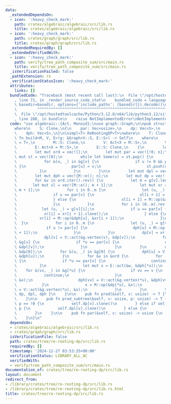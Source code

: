 ```yaml
---
data:
  _extendedDependsOn:
  - icon: ':heavy_check_mark:'
    path: crates/algebraic/algebraic/src/lib.rs
    title: crates/algebraic/algebraic/src/lib.rs
  - icon: ':heavy_check_mark:'
    path: crates/graph/graph/src/lib.rs
    title: crates/graph/graph/src/lib.rs
  _extendedRequiredBy: []
  _extendedVerifiedWith:
  - icon: ':heavy_check_mark:'
    path: verify/tree_path_composite_sum/src/main.rs
    title: verify/tree_path_composite_sum/src/main.rs
  _isVerificationFailed: false
  _pathExtension: rs
  _verificationStatusIcon: ':heavy_check_mark:'
  attributes:
    links: []
  bundledCode: "Traceback (most recent call last):\n  File \"/opt/hostedtoolcache/Python/3.12.8/x64/lib/python3.12/site-packages/onlinejudge_verify/documentation/build.py\"\
    , line 71, in _render_source_code_stat\n    bundled_code = language.bundle(stat.path,\
    \ basedir=basedir, options={'include_paths': [basedir]}).decode()\n          \
    \         ^^^^^^^^^^^^^^^^^^^^^^^^^^^^^^^^^^^^^^^^^^^^^^^^^^^^^^^^^^^^^^^^^^^^^^^^^^^^^^^^^\n\
    \  File \"/opt/hostedtoolcache/Python/3.12.8/x64/lib/python3.12/site-packages/onlinejudge_verify/languages/rust.py\"\
    , line 288, in bundle\n    raise NotImplementedError\nNotImplementedError\n"
  code: "use algebraic::{Act, Monoid};\nuse graph::Graph;\n\npub struct ReRootingDP<S>\n\
    where\n    S: Clone,\n{\n    par: Vec<usize>,\n    dp: Vec<S>,\n    dpl: Vec<S>,\n\
    \    dph: Vec<S>,\n}\n\nimpl<T> ReRootingDP<T>\nwhere\n    T: Clone,\n{\n    pub\
    \ fn build<M, V, E>(g: &Graph<V::S, E::S>) -> Self\n    where\n        M: Monoid<S\
    \ = T>,\n        M::S: Clone,\n        V: Act<X = M::S>,\n        V::S: Clone,\n\
    \        E: Act<X = M::S>,\n        E::S: Clone,\n    {\n        let n = g.len();\n\
    \        let mut ord = vec![];\n        let mut par = vec![!0; n];\n        let\
    \ mut st = vec![0];\n        while let Some(v) = st.pop() {\n            ord.push(v);\n\
    \            for &(u, _) in &g[v] {\n                if u != 0 && par[u] == !0\
    \ {\n                    par[u] = v;\n                    st.push(u);\n      \
    \          }\n            }\n        }\n\n        let mut dpl = vec![M::e(); n];\n\
    \        let mut dph = vec![M::e(); n];\n        let mut dp = vec![M::e(); n];\n\
    \        for &v in ord.iter().rev() {\n            let m = g[v].len();\n     \
    \       let mut xl = vec![M::e(); m + 1];\n            let mut xr = vec![M::e();\
    \ m + 1];\n            for i in 0..m {\n                let (u, _) = g[v][i];\n\
    \                if u == par[v] {\n                    xl[i + 1] = xl[i].clone();\n\
    \                } else {\n                    xl[i + 1] = M::op(&xl[i], &dph[u]);\n\
    \                }\n            }\n            for i in (0..m).rev() {\n     \
    \           let (u, _) = g[v][i];\n                if u == par[v] {\n        \
    \            xr[i] = xr[i + 1].clone();\n                } else {\n          \
    \          xr[i] = M::op(&dph[u], &xr[i + 1]);\n                }\n          \
    \  }\n            for i in 0..m {\n                let (u, _) = g[v][i];\n   \
    \             if u != par[v] {\n                    dph[u] = M::op(&xl[i], &xr[i\
    \ + 1]);\n                }\n            }\n            dp[v] = xr[0].clone();\n\
    \            dpl[v] = V::act(&g.vertex(v), &dp[v]);\n            for (u, w) in\
    \ &g[v] {\n                if *u == par[v] {\n                    dph[v] = E::act(&w,\
    \ &dpl[v]);\n                }\n            }\n        }\n        dp[0] = V::act(&g.vertex(0),\
    \ &dp[0]);\n        for &(u, _) in &g[0] {\n            dph[u] = V::act(&g.vertex(0),\
    \ &dph[u]);\n        }\n        for &v in &ord {\n            for (u, w) in &g[v]\
    \ {\n                if *u == par[v] {\n                    continue;\n      \
    \          }\n                let mut x = E::act(&w, &dph[*u]);\n            \
    \    for &(vv, _) in &g[*u] {\n                    if vv == v {\n            \
    \            continue;\n                    }\n                    dph[vv] = M::op(&dph[vv],\
    \ &x);\n                    dph[vv] = V::act(&g.vertex(*u), &dph[vv]);\n     \
    \           }\n                x = M::op(&dp[*u], &x);\n                dp[*u]\
    \ = V::act(&g.vertex(*u), &x);\n            }\n        }\n        Self { par,\
    \ dp, dpl, dph }\n    }\n\n    pub fn prod(&self, v: usize) -> T {\n        self.dp[v].clone()\n\
    \    }\n\n    pub fn prod_subtree(&self, v: usize, p: usize) -> T {\n        if\
    \ p == !0 {\n            self.dp[v].clone()\n        } else if self.par[v] ==\
    \ p {\n            self.dpl[v].clone()\n        } else {\n            self.dph[p].clone()\n\
    \        }\n    }\n\n    pub fn par(&self, v: usize) -> usize {\n        self.par[v]\n\
    \    }\n}\n"
  dependsOn:
  - crates/algebraic/algebraic/src/lib.rs
  - crates/graph/graph/src/lib.rs
  isVerificationFile: false
  path: crates/tree/re-rooting-dp/src/lib.rs
  requiredBy: []
  timestamp: '2024-12-27 03:53:35+00:00'
  verificationStatus: LIBRARY_ALL_AC
  verifiedWith:
  - verify/tree_path_composite_sum/src/main.rs
documentation_of: crates/tree/re-rooting-dp/src/lib.rs
layout: document
redirect_from:
- /library/crates/tree/re-rooting-dp/src/lib.rs
- /library/crates/tree/re-rooting-dp/src/lib.rs.html
title: crates/tree/re-rooting-dp/src/lib.rs
---
```

